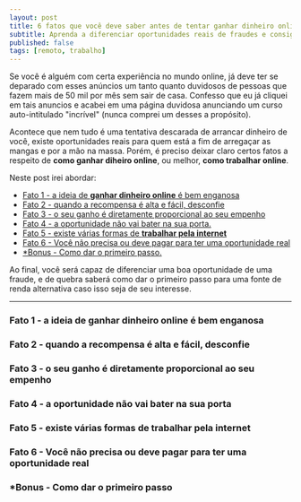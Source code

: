 ```yaml
---
layout: post
title: 6 fatos que você deve saber antes de tentar ganhar dinheiro online
subtitle: Aprenda a diferenciar oportunidades reais de fraudes e consiga uma boa fonte de renda alternativa
published: false
tags: [remoto, trabalho]
---
```


Se você é alguém com certa experiência no mundo online, já deve ter se deparado
com esses anúncios um tanto quanto duvidosos de pessoas que fazem mais de 50 mil
por mês sem sair de casa. Confesso que eu já cliquei em tais anuncios e acabei
em uma página duvidosa anunciando um curso auto-intitulado "incrível" (nunca comprei um desses a
propósito).

Acontece que nem tudo é uma tentativa descarada de arrancar dinheiro de você, existe oportunidades reais para quem está a fim de arregaçar as mangas e por a mão na massa.
Porém, é preciso deixar claro certos fatos a respeito de **como ganhar diheiro online**, ou melhor, **como trabalhar online**.

Neste post irei abordar:
- [Fato 1 - a ideia de **ganhar dinheiro online** é bem enganosa](#fato-1---a-ideia-de-ganhar-dinheiro-online-é-bem-enganosa)
- [Fato 2 - quando a recompensa é alta e fácil, desconfie](#fato-2---quando-a-recompensa-é-alta-e-fácil-desconfie)
- [Fato 3 - o seu ganho é diretamente proporcional ao seu empenho](#fato-3---o-seu-ganho-é-diretamente-proporcional-ao-seu-empenho)
- [Fato 4 - a oportunidade não vai bater na sua porta.](#fato-4---a-oportunidade-não-vai-bater-na-sua-porta)
- [Fato 5 - existe várias formas de **trabalhar pela internet**](#fato-5---existe-várias-formas-de-trabalhar-pela-internet)
- [Fato 6 - Você não precisa ou deve pagar para ter uma oportunidade real](#fato-6---você-não-precisa-ou-deve-pagar-para-ter-uma-oportunidade-real)
- [*Bonus - Como dar o primeiro passo.](#bonus---como-dar-o-primeiro-passo)

Ao final, você será capaz de diferenciar uma boa oportunidade de uma fraude,
e de quebra saberá como dar o primeiro passo para uma fonte de renda alternativa caso
isso seja de seu interesse.

-------

### Fato 1 - a ideia de **ganhar dinheiro online** é bem enganosa

### Fato 2 - quando a recompensa é alta e fácil, desconfie

### Fato 3 - o seu ganho é diretamente proporcional ao seu empenho

### Fato 4 - a oportunidade não vai bater na sua porta

### Fato 5 - existe várias formas de **trabalhar pela internet**

### Fato 6 - Você não precisa ou deve pagar para ter uma oportunidade real

### *Bonus - Como dar o primeiro passo

